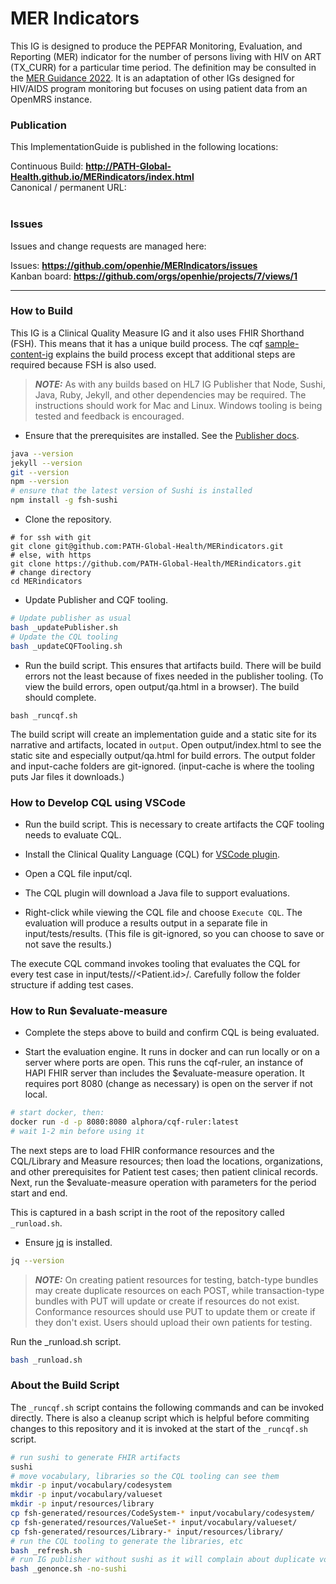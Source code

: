 # MER Indicators

This IG is designed to produce the PEPFAR Monitoring, Evaluation, and Reporting (MER) indicator for the number of persons living with HIV on ART (TX_CURR) for a particular time period. The definition may be consulted in the [MER Guidance 2022](https://www.state.gov/wp-content/uploads/2021/09/FY22-MER-2.6-Indicator-Reference-Guide.pdf). It is an adaptation of other IGs designed for HIV/AIDS program monitoring but focuses on using patient data from an OpenMRS instance.

### Publication
This ImplementationGuide is published in the following locations:

Continuous Build: __http://PATH-Global-Health.github.io/MERindicators/index.html__  
Canonical / permanent URL: 
<br> </br>

### Issues
Issues and change requests are managed here:  

Issues:  __https://github.com/openhie/MERIndicators/issues__  
Kanban board:  __https://github.com/orgs/openhie/projects/7/views/1__  

---

### How to Build

This IG is a Clinical Quality Measure IG and it also uses FHIR Shorthand (FSH). This means that it has a unique build process. The cqf [sample-content-ig](https://github.com/cqframework/sample-content-ig) explains the build process except that additional steps are required because FSH is also used. 

> **_NOTE:_** As with any builds based on HL7 IG Publisher that Node, Sushi, Java, Ruby, Jekyll, and other dependencies may be required. The instructions should work for Mac and Linux. Windows tooling is being tested and feedback is encouraged.

* Ensure that the prerequisites are installed. See the [Publisher docs](https://confluence.hl7.org/pages/viewpage.action?pageId=35718627#IGPublisherDocumentation-QuickStart).

```bash
java --version
jekyll --version
git --version
npm --version
# ensure that the latest version of Sushi is installed
npm install -g fsh-sushi
```

* Clone the repository.
```
# for ssh with git
git clone git@github.com:PATH-Global-Health/MERindicators.git
# else, with https
git clone https://github.com/PATH-Global-Health/MERindicators.git
# change directory
cd MERindicators
```

* Update Publisher and CQF tooling.
```bash
# Update publisher as usual
bash _updatePublisher.sh
# Update the CQL tooling
bash _updateCQFTooling.sh
```

* Run the build script. This ensures that artifacts build. There will be build errors not the least because of fixes needed in the publisher tooling. (To view the build errors, open output/qa.html in a browser). The build should complete.
```
bash _runcqf.sh
```

The build script will create an implementation guide and a static site for its narrative and artifacts, located in `output`. Open output/index.html to see the static site and especially output/qa.html for build errors. The output folder and input-cache folders are git-ignored. (input-cache is where the tooling puts Jar files it downloads.)


### How to Develop CQL using VSCode

* Run the build script. This is necessary to create artifacts the CQF tooling needs to evaluate CQL.

* Install the Clinical Quality Language (CQL) for [VSCode plugin](https://marketplace.visualstudio.com/items?itemName=cqframework.cql). 

* Open a CQL file input/cql.

* The CQL plugin will download a Java file to support evaluations.

* Right-click while viewing the CQL file and choose `Execute CQL`. The evaluation will produce a results output in a separate file in input/tests/results. (This file is git-ignored, so you can choose to save or not save the results.)

The execute CQL command invokes tooling that evaluates the CQL for every test case in input/tests/<Library Name>/<Patient.id>/<bundle source>. Carefully follow the folder structure if adding test cases.


### How to Run $evaluate-measure

* Complete the steps above to build and confirm CQL is being evaluated.

* Start the evaluation engine. It runs in docker and can run locally or on a server where ports are open. This runs the cqf-ruler, an instance of HAPI FHIR server than includes the $evaluate-measure operation. It requires port 8080 (change as necessary) is open on the server if not local.
```bash
# start docker, then:
docker run -d -p 8080:8080 alphora/cqf-ruler:latest
# wait 1-2 min before using it
```

The next steps are to load FHIR conformance resources and the CQL/Library and Measure resources; then load the locations, organizations, and other prerequisites for Patient test cases; then patient clinical records. Next, run the $evaluate-measure operation with parameters for the period start and end.

This is captured in a bash script in the root of the repository called `_runload.sh`.

* Ensure [jq](https://jqlang.github.io/jq/download/) is installed. 
```bash
jq --version
```

> **_NOTE:_** On creating patient resources for testing, batch-type bundles may create duplicate resources on each POST, while transaction-type bundles with PUT will update or create if resources do not exist. Conformance resources should use PUT to update them or create if they don't exist. Users should upload their own patients for testing.

Run the _runload.sh script. 
```bash
bash _runload.sh
```

### About the Build Script

The `_runcqf.sh` script contains the following commands and can be invoked directly. There is also a cleanup script which is helpful before commiting changes to this repository and it is invoked at the start of the `_runcqf.sh` script.

```bash
# run sushi to generate FHIR artifacts
sushi
# move vocabulary, libraries so the CQL tooling can see them
mkdir -p input/vocabulary/codesystem
mkdir -p input/vocabulary/valueset
mkdir -p input/resources/library
cp fsh-generated/resources/CodeSystem-* input/vocabulary/codesystem/
cp fsh-generated/resources/ValueSet-* input/vocabulary/valueset/
cp fsh-generated/resources/Library-* input/resources/library/
# run the CQL tooling to generate the libraries, etc
bash _refresh.sh 
# run IG publisher without sushi as it will complain about duplicate vocabularies
bash _genonce.sh -no-sushi 
```


